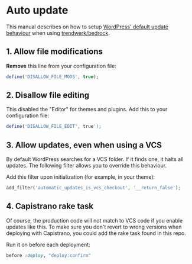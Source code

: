 # Auto update
This manual describes on how to setup [WordPress' default update behaviour](https://codex.wordpress.org/Configuring_Automatic_Background_Updates) when using [trendwerk/bedrock](https://github.com/trendwerk/bedrock).

## 1. Allow file modifications
**Remove** this line from your configuration file:

```php
define('DISALLOW_FILE_MODS', true);
```

## 2. Disallow file editing
This disabled the "Editor" for themes and plugins. Add this to your configuration file:

```php
define('DISALLOW_FILE_EDIT', true');
```

## 3. Allow updates, even when using a VCS
By default WordPress searches for a VCS folder. If it finds one, it halts all updates. The following filter allows you to override this behaviour.

Add this filter upon initialization (for example, in your theme):

```php
add_filter('automatic_updates_is_vcs_checkout', '__return_false');
```

## 4. Capistrano rake task
Of course, the production code will not match to VCS code if you enable updates like this. To make sure you don't revert to wrong versions when deploying with Capistrano, you could add the rake task found in this repo.

Run it on before each deployment:

```ruby
before :deploy, "deploy:confirm"
```
